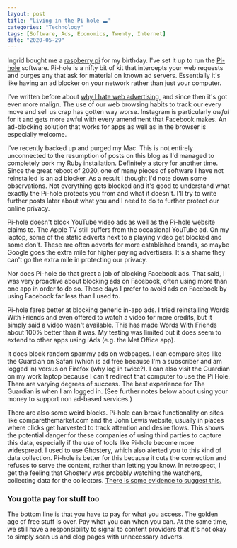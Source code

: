 ```yaml
---
layout: post
title: "Living in the Pi hole 🕳"
categories: "Technology"
tags: [Software, Ads, Economics, Twenty, Internet]
date: "2020-05-29"
---
```

Ingrid bought me a [raspberry pi](https://www.raspberrypi.org) for my birthday. I've set it up to run the [Pi-hole](https://docs.pi-hole.net) software. Pi-hole is a nifty bit of kit that intercepts your web requests and purges any that ask for material on known ad servers. Essentially it's like having an ad blocker on your network rather than just your computer.

I've written before about [why I hate web advertising](/net-loss/), and since then it's got even more malign. The use of our web browsing habits to track our every move and sell us crap has gotten way worse. Instagram is particularly *awful* for it and gets more awful with every amendment that Facebook makes. An ad-blocking solution that works for apps as well as in the browser is especially welcome.

I've recently backed up and purged my Mac. This is not entirely unconnected to the resumption of posts on this blog as I'd managed to completely bork my Ruby installation. Definitely a story for another time. Since the great reboot of 2020, one of many pieces of software I have not reinstalled is an ad blocker. As a result I thought I'd note down some observations. Not everything gets blocked and it's good to understand what exactly the Pi-hole protects you from and what it doesn't. I'll try to write further posts later about what you and I need to do to further protect our online privacy.

Pi-hole doesn't block YouTube video ads as well as the Pi-hole website claims to. The Apple TV still suffers from the occasional YouTube ad. On my laptop, some of the static adverts next to a playing video get blocked and some don't. These are often adverts for more established brands, so maybe Google goes the extra mile for higher paying advertisers. It's a shame they can't go the extra mile in protecting our privacy.

Nor does Pi-hole do that great a job of blocking Facebook ads. That said, I was very proactive about blocking ads on Facebook, often using more than one app in order to do so. These days I prefer to avoid ads on Facebook by using Facebook far less than I used to.

Pi-hole fares better at blocking generic in-app ads. I tried reinstalling Words With Friends and even offered to watch a video for more credits, but it simply said a video wasn't available. This has made Words With Friends about 100% better than it was. My testing was limited but it does seem to extend to other apps using iAds (e.g. the Met Office app).

It does block random spammy ads on webpages. I can compare sites like the Guardian on Safari (which is ad free because I'm a subscriber and am logged in) versus on Firefox (why log in twice?). I can also visit the Guardian on my work laptop because I can't redirect that computer to use the Pi Hole. There are varying degrees of success. The best experience for The Guardian is when I am logged in. (See further notes below about using your money to support non ad-based services.)

There are also some weird blocks. Pi-hole can break functionality on sites like comparethemarket.com and the John Lewis website, usually in places where clicks get harvested to track attention and desire flows. This shows the potential danger for these companies of using third parties to capture this data, especially if the use of tools like Pi-hole become more widespread. I used to use Ghostery, which also alerted you to this kind of data collection. Pi-hole is better for this because it cuts the connection and refuses to serve the content, rather than letting you know. In retrospect, I get the feeling that Ghostery was probably watching the watchers, collecting data for the collectors. [There is some evidence to suggest this.](https://www.businessinsider.com/evidon-sells-ghostery-data-to-advertisers-2013-6?op=1&r=US&IR=T)

### You gotta pay for stuff too
The bottom line is that you have to pay for what you access. The golden age of free stuff is over. Pay what you can when you can. At the same time, we still have a responsibility to signal to content providers that it's not okay to simply scan us and clog pages with unnecessary adverts. 